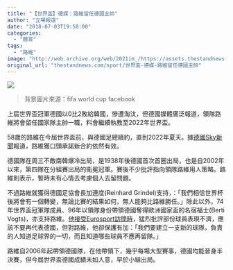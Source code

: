 ```yaml
---
title: "【世界盃】德媒：路維留任德國主帥"
author: "立場報道"
date: "2018-07-03T19:58:00"
categories:
  - "體育"
tags:
  - "路維"
image: "http://web.archive.org/web/2021im_/https://assets.thestandnews.com/media/photos/low-01_Eycsn.png"
original_url: "thestandnews.com/sport/世界盃-德媒-路維留任德國主帥"
---
```

![](http://web.archive.org/web/2021im_/https://assets.thestandnews.com/media/photos/low-01_Eycsn.png)
> 背景圖片來源：fifa world cup facebook

上屆世界盃冠軍德國以0比2敗給韓國，慘遭淘汰，但德國媒體廣泛報道，領隊路維將會留任國家隊主帥一職，料會繼續執教至2022年世界盃。

58歲的路維在今屆世界盃前，與德國足總續約，直到2022年夏天。據[德國Sky新聞](http://web.archive.org/web/20211229132701/http://www.skysports.com/football/news/12023/11424729/joachim-low-to-remain-germany-head-coach)報道，路維獲口頭承諾新合約依然有效。

德國隊在周三不敵南韓爆冷出局，是1938年後德國首次首圈出局，也是自2002年以來，第四隊在分組賽出局的衞冕冠軍。賽後不少批評指向領隊路維用人策略。路維則表示，暫時未有心情去考慮個人去留問題。

不過路維就獲得德國足協會長加連度(Reinhard Grindel)支持，：「我們相信世界杯後將會有一個轉變，無論比賽的結果如何，無人能夠比路維勝任。」除此以外，74年世界盃冠軍隊成員、96年以領隊身份帶領德國奪得歐洲國家盃的名宿福士(Berti Vogts)，亦支持路維。[他接受Eurosport訪問時](http://web.archive.org/web/20211229132701/http://www.goal.com/en-qa/news/not-worthy-of-a-german-team-vogts-expects-shake-up-after/18xdz8uhy3moa164jpy6m53iqe)，猛烈批評部份球員表現不濟，應該不要再代表德國，但對路維，他卻保護有加：「我們要建立一支新的球隊，負責的人知道足球界的一切，而且知道哪些球員不應再留隊。」

路維自2006年起帶領德國隊，在他帶領下，幾乎每場大型賽事，德國均能晉身半決賽，但今屆世界盃德國成績未如人意，早於小組出局。